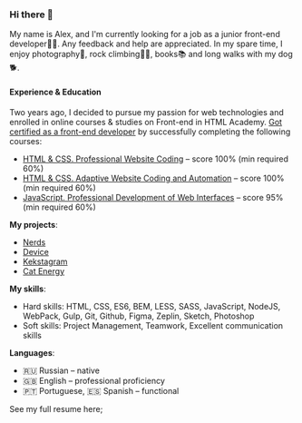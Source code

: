 ### Hi there 👋
My name is Alex, and I'm currently looking for a job as a junior front-end developer👩‍💻. Any feedback and help are appreciated.
In my spare time, I enjoy photography📸, rock climbing🧗‍♀️, books📚 and long walks with my dog🐕.

#### Experience & Education

Two years ago, I decided to pursue my passion for web technologies and enrolled in online courses & studies on Front-end in HTML Academy. [Got certified as a front-end developer](https://github.com/morrisonalexx/morrisonalexx/blob/main/frontend-1.jpg) by successfully completing the following courses: 
- [HTML & CSS. Professional Website Coding](https://github.com/morrisonalexx/morrisonalexx/blob/main/html-basic.jpg) – score 100% (min required 60%)
- [HTML & CSS. Adaptive Website Coding and Automation](https://github.com/morrisonalexx/morrisonalexx/blob/main/html-advanced.jpg) – score 100% (min required 60%)
- [JavaScript. Professional Development of Web Interfaces](https://github.com/morrisonalexx/morrisonalexx/blob/main/js.jpg) – score 95% (min required 60%)

**My projects**: 
- [Nerds](https://morrisonalexx.github.io/Nerds/)
- [Device](https://morrisonalexx.github.io/Device/)
- [Kekstagram](https://github.com/morrisonalexx/Kekstagram)
- [Cat Energy](https://github.com/morrisonalexx/cat-energy)

**My skills**: 
- Hard skills: HTML, CSS, ES6, BEM, LESS, SASS, JavaScript, NodeJS, WebPack, Gulp, Git, Github, Figma, Zeplin, Sketch, Photoshop
- Soft skills: Project Management, Teamwork, Excellent communication skills

**Languages**:
- 🇷🇺 Russian – native
- 🇬🇧 English – professional proficiency
- 🇵🇹 Portuguese, 🇪🇸 Spanish – functional

See my full resume here;

<!--
**morrisonalexx/morrisonalexx** is a ✨ _special_ ✨ repository because its `README.md` (this file) appears on your GitHub profile.

Here are some ideas to get you started:

- 🔭 I’m currently working on ...
- 🌱 I’m currently learning ...
- 👯 I’m looking to collaborate on ...
- 🤔 I’m looking for help with ...
- 💬 Ask me about ...
- 📫 How to reach me: ...
- 😄 Pronouns: ...
- ⚡ Fun fact: ...
-->
